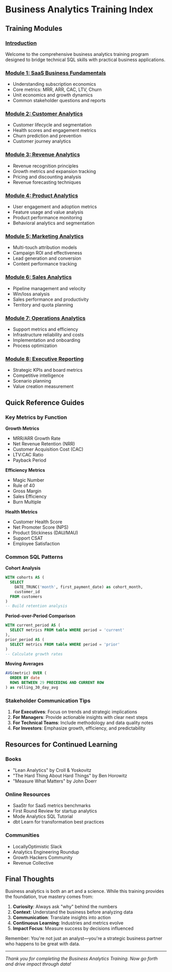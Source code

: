 # Business Analytics Training Index

## Training Modules

### [Introduction](00-introduction.md)
Welcome to the comprehensive business analytics training program designed to bridge technical SQL skills with practical business applications.

### [Module 1: SaaS Business Fundamentals](01-saas-fundamentals.md)
- Understanding subscription economics
- Core metrics: MRR, ARR, CAC, LTV, Churn
- Unit economics and growth dynamics
- Common stakeholder questions and reports

### [Module 2: Customer Analytics](02-customer-analytics.md)
- Customer lifecycle and segmentation
- Health scores and engagement metrics
- Churn prediction and prevention
- Customer journey analytics

### [Module 3: Revenue Analytics](03-revenue-analytics.md)
- Revenue recognition principles
- Growth metrics and expansion tracking
- Pricing and discounting analysis
- Revenue forecasting techniques

### [Module 4: Product Analytics](04-product-analytics.md)
- User engagement and adoption metrics
- Feature usage and value analysis
- Product performance monitoring
- Behavioral analytics and segmentation

### [Module 5: Marketing Analytics](05-marketing-analytics.md)
- Multi-touch attribution models
- Campaign ROI and effectiveness
- Lead generation and conversion
- Content performance tracking

### [Module 6: Sales Analytics](06-sales-analytics.md)
- Pipeline management and velocity
- Win/loss analysis
- Sales performance and productivity
- Territory and quota planning

### [Module 7: Operations Analytics](07-operations-analytics.md)
- Support metrics and efficiency
- Infrastructure reliability and costs
- Implementation and onboarding
- Process optimization

### [Module 8: Executive Reporting](08-executive-reporting.md)
- Strategic KPIs and board metrics
- Competitive intelligence
- Scenario planning
- Value creation measurement

## Quick Reference Guides

### Key Metrics by Function

**Growth Metrics**
- MRR/ARR Growth Rate
- Net Revenue Retention (NRR)
- Customer Acquisition Cost (CAC)
- LTV:CAC Ratio
- Payback Period

**Efficiency Metrics**
- Magic Number
- Rule of 40
- Gross Margin
- Sales Efficiency
- Burn Multiple

**Health Metrics**
- Customer Health Score
- Net Promoter Score (NPS)
- Product Stickiness (DAU/MAU)
- Support CSAT
- Employee Satisfaction

### Common SQL Patterns

**Cohort Analysis**
```sql
WITH cohorts AS (
  SELECT 
    DATE_TRUNC('month', first_payment_date) as cohort_month,
    customer_id
  FROM customers
)
-- Build retention analysis
```

**Period-over-Period Comparison**
```sql
WITH current_period AS (
  SELECT metrics FROM table WHERE period = 'current'
),
prior_period AS (
  SELECT metrics FROM table WHERE period = 'prior'
)
-- Calculate growth rates
```

**Moving Averages**
```sql
AVG(metric) OVER (
  ORDER BY date 
  ROWS BETWEEN 29 PRECEDING AND CURRENT ROW
) as rolling_30_day_avg
```

### Stakeholder Communication Tips

1. **For Executives**: Focus on trends and strategic implications
2. **For Managers**: Provide actionable insights with clear next steps
3. **For Technical Teams**: Include methodology and data quality notes
4. **For Investors**: Emphasize growth, efficiency, and predictability

## Resources for Continued Learning

### Books
- "Lean Analytics" by Croll & Yoskovitz
- "The Hard Thing About Hard Things" by Ben Horowitz
- "Measure What Matters" by John Doerr

### Online Resources
- SaaStr for SaaS metrics benchmarks
- First Round Review for startup analytics
- Mode Analytics SQL Tutorial
- dbt Learn for transformation best practices

### Communities
- LocallyOptimistic Slack
- Analytics Engineering Roundup
- Growth Hackers Community
- Revenue Collective

## Final Thoughts

Business analytics is both an art and a science. While this training provides the foundation, true mastery comes from:

1. **Curiosity**: Always ask "why" behind the numbers
2. **Context**: Understand the business before analyzing data
3. **Communication**: Translate insights into action
4. **Continuous Learning**: Industries and metrics evolve
5. **Impact Focus**: Measure success by decisions influenced

Remember: You're not just an analyst—you're a strategic business partner who happens to be great with data.

---

*Thank you for completing the Business Analytics Training. Now go forth and drive impact through data!*